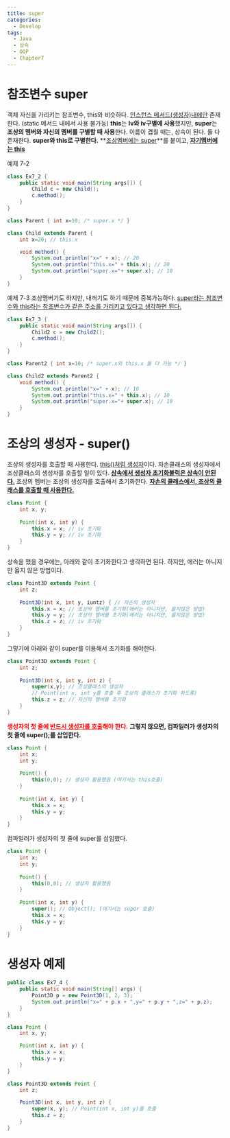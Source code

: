 ```yaml
---
title: super
categories:
  - Develop
tags:
  - Java
  - 상속
  - OOP
  - Chapter7
---
```

# 참조변수 super

객체 자신을 가리키는 참조변수, this와 비슷하다. <u>인스턴스 메서드(생성자)내에만</u> 존재한다. (static 메서드 내에서 사용 불가능)
**this**는 **lv와 iv구별에 사용**했지만, **super**는 **조상의 멤버와 자신의 멤버를 구별할 때 사용**한다.
이름이 겹칠 때는, 상속이 된다.
둘 다 존재한다.
**super와 this로 구별한다.**
**<u>조상멤버에는 super</u>**를 붙이고, **<u>자기멤버에는 this</u>**

예제 7-2

```java
class Ex7_2 {
	public static void main(String args[]) {
		Child c = new Child();
		c.method();
	}
}

class Parent { int x=10; /* super.x */ }

class Child extends Parent {
	int x=20; // this.x

	void method() {
		System.out.println("x=" + x); // 20
		System.out.println("this.x=" + this.x); // 20
		System.out.println("super.x="+ super.x); // 10
	}
}
```

예제 7-3
조상멤버기도 하지만, 내꺼기도 하기 때문에 중복가능하다.
<u>super라는 참조변수와 this라는 참조변수가 같은 주소를 가리키고 있다고 생각하면 된다.</u>

```java
class Ex7_3 {
	public static void main(String args[]) {
		Child2 c = new Child2();
		c.method();
	}
}

class Parent2 { int x=10; /* super.x와 this.x 둘 다 가능 */ }

class Child2 extends Parent2 {
	void method() {
		System.out.println("x=" + x); // 10
		System.out.println("this.x=" + this.x); // 10
		System.out.println("super.x="+ super.x); // 10
	}
}
```

# 조상의 생성자 - super()

조상의 생성자를 호출할 때 사용한다. <u>this()처럼 생성자</u>이다.
자손클래스의 생성자에서 조상클래스의 생성자를 호출할 일이 있다.
**<u>상속에서 생성자 초기화불럭은 상속이 안된다.</u>** 
조상의 멤버는 조상의 생성자를 호출해서 초기화한다.
**<u>자손의 클래스에서, 조상의 클래스를 호출할 때 사용한다.</u>**

```java
class Point {
	int x, y;
	
	Point(int x, int y) {
		this.x = x; // iv 초기화
		this.y = y; // iv 초기화
	}
}
```

상속을 했을 경우에는, 아래와 같이 초기화한다고 생각하면 된다.
하지만, 에러는 아니지만 옳지 않은 방법이다.

```java
class Point3D extends Point {
	int z;
	
	Point3D(int x, int y, iuntz) { // 자손의 생성자
        this.x = x; // 조상의 멤버를 초기화(에러는 아니지만, 옳지않은 방법)
        this.y = y; // 조상의 멤버를 초기화(에러는 아니지만, 옳지않은 방법)
        this.z = z; // iv 초기화
	}
}
```

그렇기에 아래와 같이 super를 이용해서 초기화를 해야한다.

```java
class Point3D extends Point {
	int z;
	
	Point3D(int x, int y, int z) {
        super(x,y); // 조상클래스의 생성자
		// Point(int x, int y를 호출 후 조상의 클래스가 초기화 하도록)
        this.z = z; // 자신의 멤버를 초기화
	}
}
```

<span style="color:red">**생성자의 첫 줄에 <u>반드시 생성자를 호출</u>해야 한다.**</span>
**그렇지 않으면, 컴파일러가 생성자의 첫 줄에 super();를 삽입한다.**

```java
class Point {
	int x;
	int y;
	
	Point() {
		this(0,0); // 생성자 활용했음 (여기서는 this호출)
	}
	
	Point(int x, int y) {
		this.x = x;
		this.y = y;
	}
}
```

컴파일러가 생성자의 첫 줄에 super를 삽입했다.

```java
class Point {
	int x;
	int y;
	
	Point() {
		this(0,0); // 생성자 활용했음
	}
	
	Point(int x, int y) {
		super(); // Object(); (여기서는 super 호출)
		this.x = x;
		this.y = y;
	}
}
```

# 생성자 예제

```java
public class Ex7_4 {
	public static void main(String[] args) {
		Point3D p = new Point3D(1, 2, 3);
		System.out.println("x=" + p.x + ",y=" + p.y + ",z=" + p.z);
	}
}

class Point {
	int x, y;

	Point(int x, int y) {
		this.x = x;
		this.y = y;
	}
}

class Point3D extends Point {
	int z;

	Point3D(int x, int y, int z) {
		super(x, y); // Point(int x, int y)를 호출
		this.z = z;
	}
}
```